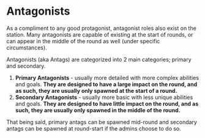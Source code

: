 # Antagonists

As a compliment to any good protagonist, antagonist roles also exist on the station. Many antagonists are capable of existing at the start of rounds, or can appear in the middle of the round as well (under specific circumstances).

Antagonists (aka Antags) are categorized into 2 main categories; primary and secondary.

1. **Primary Antagonists** - usually more detailed with more complex abilities and goals. **They are designed to have a large impact on the round, and as such, they are usually only spawned at the start of a round.**
2. **Secondary Antagonists** - usually more basic with less unique abilities and goals. **They are designed to have little impact on the round, and as such, they are usually only spawned in the middle of the round.**

That being said, primary antags can be spawned mid-round and secondary antags can be spawned at round-start if the admins choose to do so.
